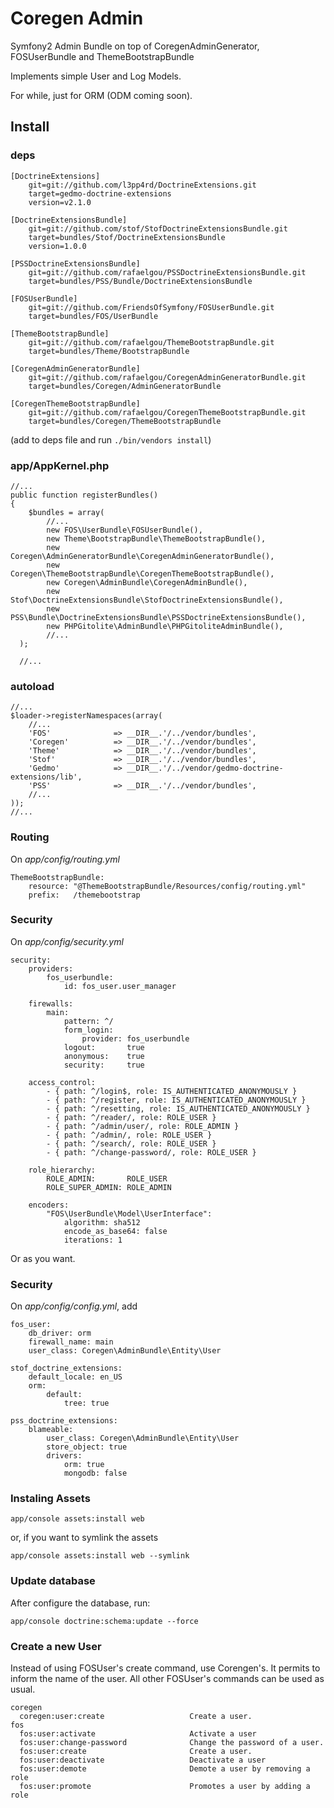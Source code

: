 Coregen Admin
=============

Symfony2 Admin Bundle on top of CoregenAdminGenerator, FOSUserBundle and ThemeBootstrapBundle

Implements simple User and Log Models.

For while, just for ORM (ODM coming soon).

## Install

### deps

    [DoctrineExtensions]
        git=git://github.com/l3pp4rd/DoctrineExtensions.git
        target=gedmo-doctrine-extensions
        version=v2.1.0

    [DoctrineExtensionsBundle]
        git=git://github.com/stof/StofDoctrineExtensionsBundle.git
        target=bundles/Stof/DoctrineExtensionsBundle
        version=1.0.0

    [PSSDoctrineExtensionsBundle]
        git=git://github.com/rafaelgou/PSSDoctrineExtensionsBundle.git
        target=bundles/PSS/Bundle/DoctrineExtensionsBundle

    [FOSUserBundle]
        git=git://github.com/FriendsOfSymfony/FOSUserBundle.git
        target=bundles/FOS/UserBundle

    [ThemeBootstrapBundle]
        git=git://github.com/rafaelgou/ThemeBootstrapBundle.git
        target=bundles/Theme/BootstrapBundle

    [CoregenAdminGeneratorBundle]
        git=git://github.com/rafaelgou/CoregenAdminGeneratorBundle.git
        target=bundles/Coregen/AdminGeneratorBundle

    [CoregenThemeBootstrapBundle]
        git=git://github.com/rafaelgou/CoregenThemeBootstrapBundle.git
        target=bundles/Coregen/ThemeBootstrapBundle


(add to deps file and run `./bin/vendors install`)

### app/AppKernel.php

    //...
    public function registerBundles()
    {
        $bundles = array(
            //...
            new FOS\UserBundle\FOSUserBundle(),
            new Theme\BootstrapBundle\ThemeBootstrapBundle(),
            new Coregen\AdminGeneratorBundle\CoregenAdminGeneratorBundle(),
            new Coregen\ThemeBootstrapBundle\CoregenThemeBootstrapBundle(),
            new Coregen\AdminBundle\CoregenAdminBundle(),
            new Stof\DoctrineExtensionsBundle\StofDoctrineExtensionsBundle(),
            new PSS\Bundle\DoctrineExtensionsBundle\PSSDoctrineExtensionsBundle(),
            new PHPGitolite\AdminBundle\PHPGitoliteAdminBundle(),
            //...
      );

      //...

### autoload

    //...
    $loader->registerNamespaces(array(
        //...
        'FOS'              => __DIR__.'/../vendor/bundles',
        'Coregen'          => __DIR__.'/../vendor/bundles',
        'Theme'            => __DIR__.'/../vendor/bundles',
        'Stof'             => __DIR__.'/../vendor/bundles',
        'Gedmo'            => __DIR__.'/../vendor/gedmo-doctrine-extensions/lib',
        'PSS'              => __DIR__.'/../vendor/bundles',
        //...
    ));
    //...

### Routing

On *app/config/routing.yml*

    ThemeBootstrapBundle:
        resource: "@ThemeBootstrapBundle/Resources/config/routing.yml"
        prefix:   /themebootstrap

### Security

On *app/config/security.yml*

    security:
        providers:
            fos_userbundle:
                id: fos_user.user_manager

        firewalls:
            main:
                pattern: ^/
                form_login:
                    provider: fos_userbundle
                logout:       true
                anonymous:    true
                security:     true

        access_control:
            - { path: ^/login$, role: IS_AUTHENTICATED_ANONYMOUSLY }
            - { path: ^/register, role: IS_AUTHENTICATED_ANONYMOUSLY }
            - { path: ^/resetting, role: IS_AUTHENTICATED_ANONYMOUSLY }
            - { path: ^/reader/, role: ROLE_USER }
            - { path: ^/admin/user/, role: ROLE_ADMIN }
            - { path: ^/admin/, role: ROLE_USER }
            - { path: ^/search/, role: ROLE_USER }
            - { path: ^/change-password/, role: ROLE_USER }

        role_hierarchy:
            ROLE_ADMIN:       ROLE_USER
            ROLE_SUPER_ADMIN: ROLE_ADMIN

        encoders:
            "FOS\UserBundle\Model\UserInterface":
                algorithm: sha512
                encode_as_base64: false
                iterations: 1

Or as you want.

### Security

On *app/config/config.yml*, add


    fos_user:
        db_driver: orm
        firewall_name: main
        user_class: Coregen\AdminBundle\Entity\User

    stof_doctrine_extensions:
        default_locale: en_US
        orm:
            default:
                tree: true

    pss_doctrine_extensions:
        blameable:
            user_class: Coregen\AdminBundle\Entity\User
            store_object: true
            drivers:
                orm: true
                mongodb: false

### Instaling Assets

    app/console assets:install web

or, if you want to symlink the assets

    app/console assets:install web --symlink

### Update database

After configure the database, run:

    app/console doctrine:schema:update --force

### Create a new User

Instead of using FOSUser's create command, use Corengen's. It permits to inform
the name of the user. All other FOSUser's commands can be used as usual.

    coregen
      coregen:user:create                   Create a user.
    fos
      fos:user:activate                     Activate a user
      fos:user:change-password              Change the password of a user.
      fos:user:create                       Create a user.
      fos:user:deactivate                   Deactivate a user
      fos:user:demote                       Demote a user by removing a role
      fos:user:promote                      Promotes a user by adding a role
